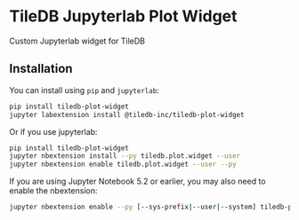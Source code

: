 # TileDB Jupyterlab Plot Widget

Custom Jupyterlab widget for TileDB

## Installation

You can install using `pip` and `jupyterlab`:

```bash
pip install tiledb-plot-widget
jupyter labextension install @tiledb-inc/tiledb-plot-widget
```

Or if you use jupyterlab:

```bash
pip install tiledb-plot-widget
jupyter nbextension install --py tiledb.plot.widget --user
jupyter nbextension enable tiledb.plot.widget --user --py
```

If you are using Jupyter Notebook 5.2 or earlier, you may also need to enable
the nbextension:
```bash
jupyter nbextension enable --py [--sys-prefix|--user|--system] tiledb-plot-widget
```
